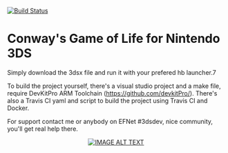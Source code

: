 [![Build Status](https://travis-ci.org/Manu404/GameOfLife-3DS.svg?branch=master)](https://travis-ci.org/Manu404/GameOfLife-3DS)

# Conway's Game of Life for Nintendo 3DS

Simply download the 3dsx file and run it with your prefered hb launcher.7

To build the project yourself, there's a visual studio project and a make file, require DevKitPro ARM Toolchain (https://github.com/devkitPro/). There's also a Travis CI yaml and script to build the project using Travis CI and Docker.

For support contact me or anybody on EFNet #3dsdev, nice community, you'll get real help there.

<div align="center">
  <a href="https://www.youtube.com/watch?v=rr_4TlechJE&feature=youtu.beE"><img src="https://img.youtube.com/vi/rr_4TlechJE/0.jpg" alt="IMAGE ALT TEXT"></a>
</div>
